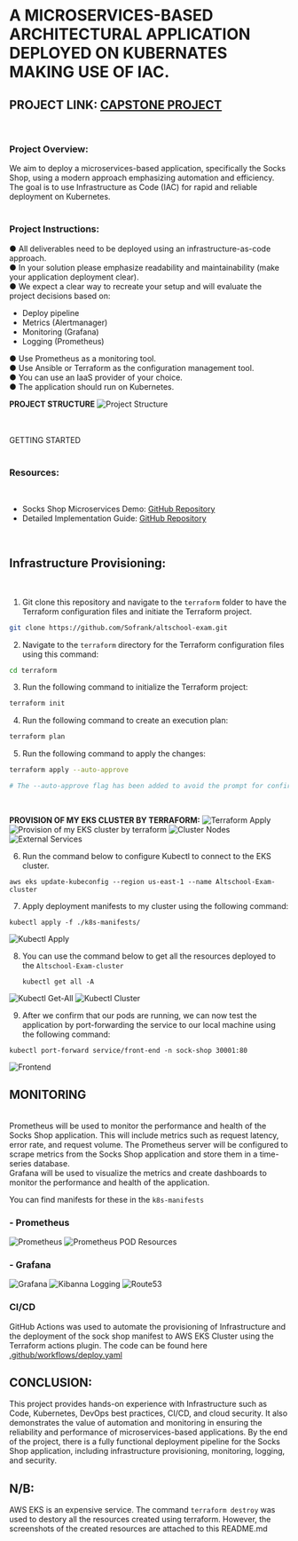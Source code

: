 # A MICROSERVICES-BASED ARCHITECTURAL APPLICATION DEPLOYED ON KUBERNATES MAKING USE OF IAC.

## **PROJECT LINK:** [CAPSTONE PROJECT](https://ruobt-zgpvh.maillist-manage.net/click/110ae8677e214214e/110ae8677e2141c1a)
<br>

### **Project Overview:**
We aim to deploy a microservices-based application, specifically the Socks Shop,
using a modern approach emphasizing automation and efficiency. The goal is to use
Infrastructure as Code (IAC) for rapid and reliable deployment on Kubernetes.
<br>
<br>
### **Project Instructions:**<br>
● All deliverables need to be deployed using an infrastructure-as-code approach.<br>
● In your solution please emphasize readability and maintainability (make your
application deployment clear). <br>
● We expect a clear way to recreate your setup and will evaluate the project decisions
based on:
- Deploy pipeline
- Metrics (Alertmanager)
- Monitoring (Grafana)
- Logging (Prometheus)

● Use Prometheus as a monitoring tool. <br>
● Use Ansible or Terraform as the configuration management tool.<br>
● You can use an IaaS provider of your choice.<br>
● The application should run on Kubernetes.
<br>

**PROJECT STRUCTURE**
![Project Structure](./project-images/project-structure.png)

<br>
<br>
GETTING STARTED 
<br>
<br>

### **Resources:** 
<br>

- Socks Shop Microservices Demo: [GitHub Repository](https://github.com/microservices-demo/microservices-demo.github.io)
- Detailed Implementation Guide: [GitHub Repository](https://github.com/microservices-demo/microservices-demo/tree/master)
<br>

## **Infrastructure Provisioning:**
<br>

1. Git clone this repository and navigate to the ```terraform``` folder to have the Terraform configuration files and initiate the Terraform project. 

```sh
git clone https://github.com/Sofrank/altschool-exam.git
```
2. Navigate to the ```terraform``` directory for the Terraform configuration files using this command:
```sh
cd terraform
```

3. Run the following command to initialize the Terraform project:
```sh
terraform init
```

4. Run the following command to create an execution plan:
```sh
terraform plan
```
5. Run the following command to apply the changes:
```sh
terraform apply --auto-approve

# The --auto-approve flag has been added to avoid the prompt for confirmation.
```
<br>

**PROVISION OF MY EKS CLUSTER BY TERRAFORM:**
![Terraform Apply](./project-images/terraform_apply.png)
![Provision of my EKS cluster by terraform](./project-images/aws-eks-cluster.png)
![Cluster Nodes](./project-images/cluster-nodes.png)
![External Services](./project-images/external-services.png)

6. Run the command below to configure Kubectl to connect to the EKS cluster.
```
aws eks update-kubeconfig --region us-east-1 --name Altschool-Exam-cluster
```
7. Apply deployment manifests to my cluster using the following command:
  ```
 kubectl apply -f ./k8s-manifests/
```
![Kubectl Apply](./project-images/kubctl-apply.png)

8. You can use the command below to get all the resources deployed to the ```Altschool-Exam-cluster```
   ```
   kubectl get all -A 
   ```
![Kubectl Get-All](./project-images/kubectl-get-all.png)
![Kubectl Cluster](./project-images/kubectl-cluster.png)

9. After we confirm that our pods are running, we can now test the application by port-forwarding the service to our local machine using the following command:
 ```
kubectl port-forward service/front-end -n sock-shop 30001:80
 ```
![Frontend](./project-images/front-end.png)

## **MONITORING**
<br>
Prometheus will be used to monitor the performance and health of the Socks Shop application. This will include metrics such as request latency, error rate, and request volume. The Prometheus server will be configured to scrape metrics from the Socks Shop application and store them in a time-series database. <br> 
Grafana will be used to visualize the metrics and create dashboards to monitor the performance and health of the application. <br>

You can find manifests for these in the ``` k8s-manifests ```
<br>

### - **Prometheus**
![Prometheus](./project-images/prometheus.png)
![Prometheus POD Resources](./project-images/prometheus-pod-resources.png)
<br>

### - **Grafana**
![Grafana](./project-images/grafana-sockshop.png)
![Kibanna Logging](./project-images/kibanna_logging.png)
![Route53](./project-images/route53.png)
<br>

### **CI/CD**
GitHub Actions was used to automate the provisioning of Infrastructure and the deployment of the sock shop manifest to AWS EKS Cluster using the Terraform actions plugin.
The code can be found here [.github/workflows/deploy.yaml](./.github/workflows/deploy.yaml)

## **CONCLUSION:** 
This project provides hands-on experience with Infrastructure such as Code, Kubernetes, DevOps best practices, CI/CD, and cloud security. It also demonstrates the value of automation and monitoring in ensuring the reliability and performance of microservices-based applications. By the end of the project, there is a fully functional deployment pipeline for the Socks Shop application, including infrastructure provisioning, monitoring, logging, and security. 

## **N/B:** 
AWS EKS is an expensive service. The command ```terraform destroy``` was used to destory all the resources created using terraform. However, the screenshots of the created resources are attached to this README.md
